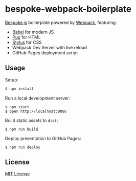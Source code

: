 # bespoke-webpack-boilerplate

[Bespoke.js](https://github.com/bespokejs/bespoke) boilerplate powered by [Webpack](https://webpack.github.io), featuring:
- [Babel](https://babeljs.io) for modern JS
- [Pug](https://github.com/pugjs/pug) for HTML
- [Stylus](http://stylus-lang.com) for CSS
- Webpack Dev Server with live reload
- GitHub Pages deployment script

## Usage

Setup:

```bash
$ npm install
```

Run a local development server:

```
$ npm start
$ open http://localhost:8080
```

Build static assets to `dist`:

```
$ npm run build
```

Deploy presentation to GitHub Pages:

```
$ npm run deploy
```

## License

[MIT License](https://markdalgleish.mit-license.org)
